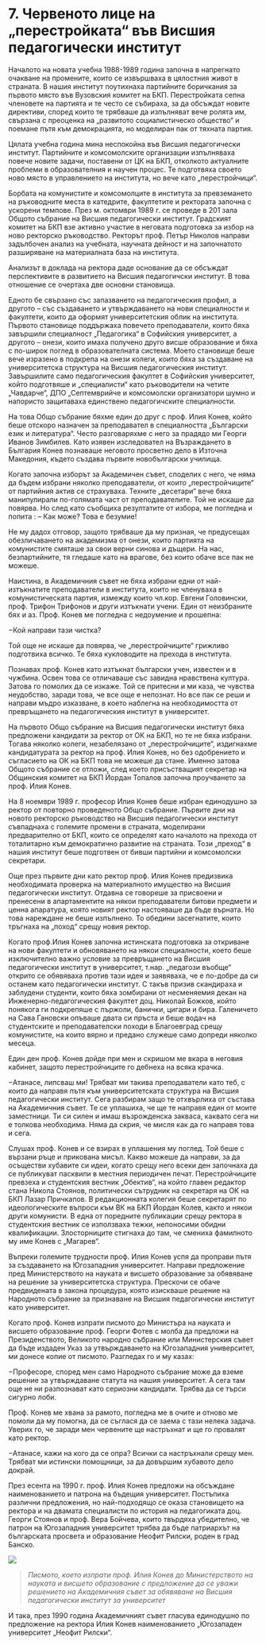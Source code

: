 # 7. Червеното лице на „перестройката“ във Висшия педагогически институт

Началото на новата учебна 1988-1989 година започна в напрегнато очакване на
промените, които се извършваха в цялостния живот в страната. В нашия институт
поутихнаха партийните боричкания за първото място във Вузовския комитет на БКП.
Перестройката сепна членовете на партията и те често се събираха, за да обсъждат
новите директиви, според които те трябваше да изпълняват вече ролята им,
свързана с преоценка на „развитото социалистическо общество“ и поемане пътя към
демокрацията, но моделиран пак от тяхната партия.

Цялата учебна година мина неспокойна във Висшия педагогически институт.
Партийните и комсомолските организации изпълняваха повече новите задачи,
поставени от ЦК на БКП, отколкото актуалните проблеми в образователния и научен
процес. Те подготвяха своето ново място в управлението на института, но вече
като „перестройчици“.

Борбата на комунистите и комсомолците в института за превземането на ръководните
места в катедрите, факултетите и ректората започна с ускорени темпове. През м.
октомври 1989 г. се проведе в 201 зала Общото събрание на Висшия педагогически
институт. Градският комитет на БКП взе активно участие в неговата подготовка за
избор на ново ректорско ръководство. Ректорът проф. Петър Николов направи
задълбочен анализ на учебната, научната дейност и на започнатото разширяване на
материалната база на института.

Анализът в доклада на ректора даде основание да се обсъждат перспективите в
развитието на Висшия педагогичски институт. В това отношение се очертаха две
основни становища.

Едното бе свързано със запазването на педагогическия профил, а другото – със
създаването и утвърждаването на нови специалности и факултети, които да оформят
университетския облик на института. Първото становище поддържаха повечето
преподаватели, които бяха завършили специалност „Педагогика“ в Софийския
университет, а другото – онези, които имаха получено друго висше образование и
бяха с по-широк поглед в образователната система. Моето становище беше вече
изразено в подкрепа на онези колеги, които бяха за създаване на университетска
структура на Висшия педагогическия институт. Завършилите само педагогическия
факултет в Софийския университет, който подготвяше и „специалисти“ като
ръководители на четите „Чавдарче“, ДПО „Септемврийче и комсомолски организатори
шумно и напористо защитаваха единствено педагогичските специалности.

На това Общо събрание бяхме един до друг с проф. Илия Конев, който беше отскоро
назначен за преподавател в специалността „Български език и литература“. Често
разговаряхме с него за прадядо ми Георги Иванов Зимбилев. Като изявен
изследовател на Възраждането в България Конев познаваше неговото просветно дело
в Източна Македония, където създава първите новобългарски училища.

Когато започна изборът за Академичен съвет, споделих с него, че няма да бъдем
избрани няколко преподаватели, от които „перестройчиците“ от партийния актив се
страхуваха. Техните „десетари“ вече бяха манипулирали по-голямата част от
преподавателите. Той не искаше да повярва. Но след като съобщиха резултатите от
избора, ме погледна и попита : – Как може? Това е безумие!

Не му дадох отговор, защото трябваше да му призная, че предусещах обезличаването
на академизма от онези, които партията на комунистите смяташе за свои верни
синова и дъщери. На нас, безпартийните, тя гледаше като на врагове, без които
обаче все пак не можеше.

Наистина, в Академичния съвет не бяха избрани едни от най-изтъкнатите
преподаватели в института, които не членуваха в комунистическата партия, измежду
които чл.кор. Евгени Головински, проф. Трифон Трифонов и други изтъкнати учени.
Един от неизбраните бях и аз. Проф. Конев ме погледна с недоумение и прошепна:

&minus;Кой направи тази чистка?

Той още не искаше да повярва, че „перестройчиците“ грижливо подготвиха всичко.
Те бяха кукловодите на прехода в института.

Познавах проф. Конев като изтъкнат български учен, известен и в чужбина. Освен
това се отличаваше със завидна нравствена култура. Затова го помолих да се
изкаже. Той се притесни и ми каза, че чувства неудобство, заради това, че все
още е непознат. Но все пак се реши и направи мъдро изказване, в което наблегна
на необходимостта от превръщането на педагогическия институт в университет.

На първото Общо събрание на Висшия педагогически институт бяха предложени
кандидати за ректор от ОК на БКП, но те не бяха избрани. Тогава няколко колеги,
незабелязано от „перестройчиците“, издигнахме кандидатурата за ректор на проф.
Илия Конев, но без одобрението и съгласието на ОК на БКП това не можеше да
стане. Именно затова Общото събрание се отложи, след което присъстващият
секретар на Общинския комитет на БКП Йордан Топалов започна проучването за проф.
Илия Конев.

На 8 ноември 1989 г. професор Илия Конев беше избран единодушно за ректор от
повторно проведеното Общо събрание. Първите дни на новото ректорско ръководство
на Висшия педагогически институт съвпаднаха с големите промени в страната,
моделирани предварително от БКП, които се определят като началото на прехода от
тоталитарно към демократично развитие на страната. Този „преход“ в нашия
институт беше подготвен от бивши партийни и комсомолски секретари.

Още през първите дни като ректор проф. Илия Конев предизвика необходимата
проверка на материалното имущество на Висшия педагогически институт. Отдавна се
говореше за присвоени и пренесени в апартаментите на някои преподаватели битови
предмети и ценна апаратура, която новият ректор настояваше да бъде върната. Но
това нареждане не беше изпълнено. То обедини засегнатите, които тръгнаха на
„поход“ срещу новия ректор.

Когато проф.Илия Конев започна истинската подготовка за откриване на нови
факултети и обновяването на някои специалности, което беше изключително важно
условие за превръщането на Висшия педагогически институт в университет, т.нар.
„педагози въобще“ открито се обявяваха против тази идея и заявяваха, че е
по-добре да си останем като педагогически институт. С такъв призив скандираха и
заблудени студенти, които бяха зомбирани от несменяемия декан на
Инженерно-педагогическия факултет доц. Николай Божков, който понякога ги
подкрепяше с пържоли, банички, цигари и бира. Галеничето на Сава Гановски
опъваше двата си пръста и беше водач на студентските и преподавателски походи в
Благоевград срещу комунистите, на които вярно и предано служеше само допреди
няколко месеца.

Един ден проф. Конев дойде при мен и скришом ме вкара в неговия кабинет, защото
перестройчиците го дебнеха на всяка крачка.

&minus;Атанасе, липсваш ми! Трябват ми такива преподаватели като теб, с които да
    направя пътя към университетската структура на Висшия педагогически
    институт. Сега разбирам защо те отхвърлиха от състава на Академичния съвет.
    Те се уплашиха, че ще те направя един от моите заместници. Ти си силен и
    имаш възрожденска закваса, каквато сега ни е толкова необходима. Няма да
    скрия, че мисля как да го направя това и сега.

Слушах проф. Конев и се взирах в уплашения му поглед. Той беше с вързани ръце и
прикована мисъл. Какво можеше да направи, за да осъществи хубавите си идеи,
когато срещу него всеки ден започнаха да се публикуват пасквили в местния
периодичен печат. Перестройчиците превзеха и студентския вестник „Обектив“, на
който главен редактор стана Никола Стоянов, политически сътрудник на секретаря
на ОК на БКП Лазар Причкапов. В редакционната колегия беше секретарят по
идеологическите въпроси към ВК на БКП Йордан Колев, както и някои други
комунисти. В една от поредните публикации срещу ректора в студентския вестник се
използваха тежки, непоносими обидни квалификации. Злосторниците стигнаха до там,
че смениха фамилното му име Конев с „Магарев“.

Въпреки големите трудности проф. Илия Конев успя да проправи пътя за създаването
на Югозападния университет. Направи предложение пред Министерството на науката и
висшето образование за обявяване на решение за университетска структура.
Прескочи се обаче предвидената в закона процедура, която изискваше решение на
Народното събрание за признаване на Висшия педагогически институт като
университет.

Когато проф. Конев изпрати писмото до Министъра на науката и висшето образование
проф. Георги Фотев с молба да предложи на Президенството, Великото народно
събрание или Министерския съвет да бъде издаден Указ за утвърждаването на
Югозападния университет, ми донесе копие от писмото. Разгледах го и му казах:

&minus;Професоре, според мен само Народното събрание може да вземе решение за
    утвърждаване статута на нашия университет. А сега там още не ни разпознават
    като сериозни кандидати. Трябва да се търси сигурно лоби.

Проф. Конев ме хвана за рамото, погледна ме в очите и отново ме помоли да му
помогна, да се съглася да се заема с тази нелека задача. Уверих го, че заради
мен червените ще настръхнат и ще го провалят като ректор.

&minus;Атанасе, кажи на кого да се опра? Всички са настръхнали срещу мен. Трябват
    ми истински помощници, за да довършим хубавото дело докрай.

През есента на 1990 г. проф. Илия Конев предложи на обсъждане наименованието и
патрона на бъдещия университет. Постъпиха различни предложения, но най-подходящо
се оказа становището на ректора и на двамата специалисти по история на
педагогиката доц. Георги Стоянов и проф. Вера Бойчева, които твърдяха
убедително, че патрон на Югозападния университет трябва да бъде патриархът на
българската просвета и образование Неофит Рилски, роден в град Банско.

![](media/5c7d5205d720cef1703de234f0bf3d37.png)

> *Писмото, което изпрати проф. Илия Конев до Министерството на науката и висшето
> образование с предложение да се уважи решението на Академичния съвет за
> обявяване на Висшия педагогически институт за университет*

И така, през 1990 година Академичният съвет гласува единодушно по предложение на
ректора Илия Конев наименованието „Югозападен университет „Неофит Рилски“.

